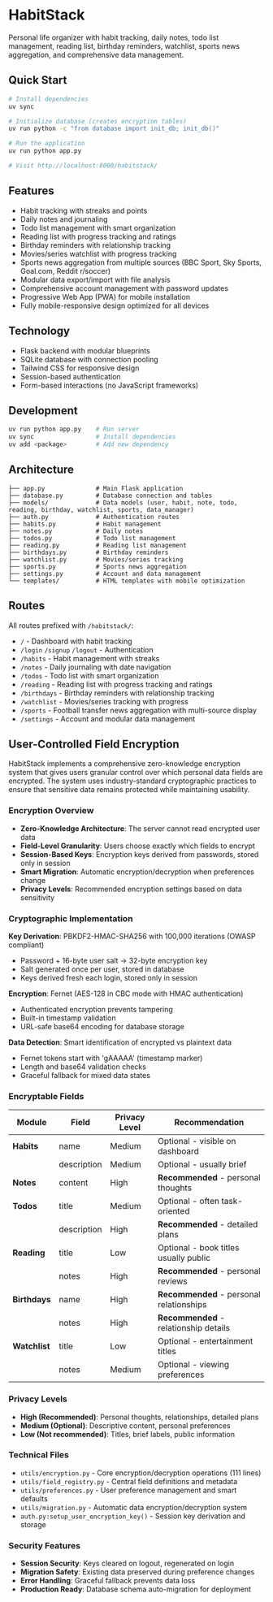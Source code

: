 # HabitStack

Personal life organizer with habit tracking, daily notes, todo list management, reading list, birthday reminders, watchlist, sports news aggregation, and comprehensive data management.

## Quick Start

```bash
# Install dependencies
uv sync

# Initialize database (creates encryption tables)
uv run python -c "from database import init_db; init_db()"

# Run the application
uv run python app.py

# Visit http://localhost:8000/habitstack/
```

## Features

- Habit tracking with streaks and points
- Daily notes and journaling
- Todo list management with smart organization
- Reading list with progress tracking and ratings
- Birthday reminders with relationship tracking
- Movies/series watchlist with progress tracking
- Sports news aggregation from multiple sources (BBC Sport, Sky Sports, Goal.com, Reddit r/soccer)
- Modular data export/import with file analysis
- Comprehensive account management with password updates
- Progressive Web App (PWA) for mobile installation
- Fully mobile-responsive design optimized for all devices

## Technology

- Flask backend with modular blueprints
- SQLite database with connection pooling
- Tailwind CSS for responsive design
- Session-based authentication
- Form-based interactions (no JavaScript frameworks)

## Development

```bash
uv run python app.py    # Run server
uv sync                 # Install dependencies
uv add <package>        # Add new dependency
```

## Architecture

```
├── app.py              # Main Flask application
├── database.py         # Database connection and tables
├── models/             # Data models (user, habit, note, todo, reading, birthday, watchlist, sports, data_manager)
├── auth.py             # Authentication routes
├── habits.py           # Habit management
├── notes.py            # Daily notes
├── todos.py            # Todo list management
├── reading.py          # Reading list management
├── birthdays.py        # Birthday reminders
├── watchlist.py        # Movies/series tracking
├── sports.py           # Sports news aggregation
├── settings.py         # Account and data management
└── templates/          # HTML templates with mobile optimization
```

## Routes

All routes prefixed with `/habitstack/`:

- `/` - Dashboard with habit tracking
- `/login` `/signup` `/logout` - Authentication
- `/habits` - Habit management with streaks
- `/notes` - Daily journaling with date navigation
- `/todos` - Todo list with smart organization
- `/reading` - Reading list with progress tracking and ratings
- `/birthdays` - Birthday reminders with relationship tracking
- `/watchlist` - Movies/series tracking with progress
- `/sports` - Football transfer news aggregation with multi-source display
- `/settings` - Account and modular data management

## User-Controlled Field Encryption

HabitStack implements a comprehensive zero-knowledge encryption system that gives users granular control over which personal data fields are encrypted. The system uses industry-standard cryptographic practices to ensure that sensitive data remains protected while maintaining usability.

### Encryption Overview

- **Zero-Knowledge Architecture**: The server cannot read encrypted user data
- **Field-Level Granularity**: Users choose exactly which fields to encrypt
- **Session-Based Keys**: Encryption keys derived from passwords, stored only in session
- **Smart Migration**: Automatic encryption/decryption when preferences change
- **Privacy Levels**: Recommended encryption settings based on data sensitivity

### Cryptographic Implementation

**Key Derivation**: PBKDF2-HMAC-SHA256 with 100,000 iterations (OWASP compliant)
- Password + 16-byte user salt → 32-byte encryption key
- Salt generated once per user, stored in database
- Keys derived fresh each login, stored only in session

**Encryption**: Fernet (AES-128 in CBC mode with HMAC authentication)
- Authenticated encryption prevents tampering
- Built-in timestamp validation
- URL-safe base64 encoding for database storage

**Data Detection**: Smart identification of encrypted vs plaintext data
- Fernet tokens start with 'gAAAAA' (timestamp marker)
- Length and base64 validation checks
- Graceful fallback for mixed data states

### Encryptable Fields

| Module | Field | Privacy Level | Recommendation |
|--------|-------|---------------|----------------|
| **Habits** | name | Medium | Optional - visible on dashboard |
| | description | Medium | Optional - usually brief |
| **Notes** | content | High | **Recommended** - personal thoughts |
| **Todos** | title | Medium | Optional - often task-oriented |
| | description | High | **Recommended** - detailed plans |
| **Reading** | title | Low | Optional - book titles usually public |
| | notes | High | **Recommended** - personal reviews |
| **Birthdays** | name | High | **Recommended** - personal relationships |
| | notes | High | **Recommended** - relationship details |
| **Watchlist** | title | Low | Optional - entertainment titles |
| | notes | Medium | Optional - viewing preferences |

### Privacy Levels

- **High (Recommended)**: Personal thoughts, relationships, detailed plans
- **Medium (Optional)**: Descriptive content, personal preferences  
- **Low (Not recommended)**: Titles, brief labels, public information

### Technical Files

- `utils/encryption.py` - Core encryption/decryption operations (111 lines)
- `utils/field_registry.py` - Central field definitions and metadata
- `utils/preferences.py` - User preference management and smart defaults
- `utils/migration.py` - Automatic data encryption/decryption system
- `auth.py:setup_user_encryption_key()` - Session key derivation and storage

### Security Features

- **Session Security**: Keys cleared on logout, regenerated on login
- **Migration Safety**: Existing data preserved during preference changes
- **Error Handling**: Graceful fallback prevents data loss
- **Production Ready**: Database schema auto-migration for deployment